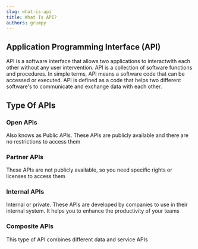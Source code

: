 ```yaml
---
slug: what-is-api
title: What Is API?
authors: grumpy
---
```


## Application Programming Interface (API)

API is a software interface that allows two applications to interactwith each other without any user intervention. API is a collection of software functions and procedures. In simple terms, API means a software code that can be accessed or executed. API is defined as a code that helps two different software's to communicate and exchange data with each other.

## Type Of APIs

### Open APIs

Also knows as Public APIs. These APIs are publicly available and there are no restrictions to access them

### Partner APIs

These APIs are not publicly available, so you need specific rights or licenses to access them

### Internal APIs

Internal or private. These APIs are developed by companies to use in their internal system. It helps you to enhance the productivity of your teams


### Composite APIs

This type of API combines different data and service APIs
